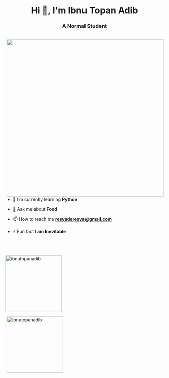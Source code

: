 <h1 align="center">Hi 👋, I'm Ibnu Topan Adib</h1>
<h3 align="center">A Normal Student</h3>
<br>
<img align="right" src="https://hackernoon.com/images/f2px36fy.gif" width="500">



- 🌱 I’m currently learning **Python**

- 💬 Ask me about **Food**

- 📫 How to reach me **resyaderesya@gmail.com**

- ⚡ Fun fact **I am Inevitable**


<br>
<br>

<p><img align="center" src="https://github-readme-stats.vercel.app/api/top-langs?username=ibnutopanadib&show_icons=true&locale=en&layout=compact" alt="ibnutopanadib" height="180"/></p>
<p>&nbsp;<img align="center" src="https://github-readme-stats.vercel.app/api?username=ibnutopanadib&show_icons=true&locale=en" alt="ibnutopanadib" height="180" /></p>


